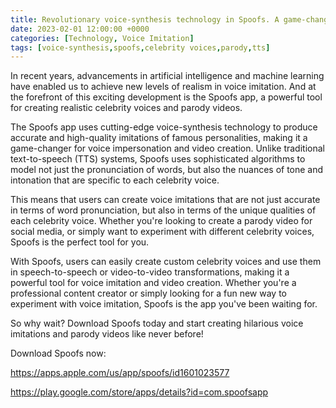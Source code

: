 ```yaml
---
title: Revolutionary voice-synthesis technology in Spoofs. A game-changer for voice imitation
date: 2023-02-01 12:00:00 +0000
categories: [Technology, Voice Imitation]
tags: [voice-synthesis,spoofs,celebrity voices,parody,tts]
---
```


In recent years, advancements in artificial intelligence and machine learning have enabled us to achieve new levels of realism in voice imitation. And at the forefront of this exciting development is the Spoofs app, a powerful tool for creating realistic celebrity voices and parody videos.

The Spoofs app uses cutting-edge voice-synthesis technology to produce accurate and high-quality imitations of famous personalities, making it a game-changer for voice impersonation and video creation. Unlike traditional text-to-speech (TTS) systems, Spoofs uses sophisticated algorithms to model not just the pronunciation of words, but also the nuances of tone and intonation that are specific to each celebrity voice.

This means that users can create voice imitations that are not just accurate in terms of word pronunciation, but also in terms of the unique qualities of each celebrity voice. Whether you're looking to create a parody video for social media, or simply want to experiment with different celebrity voices, Spoofs is the perfect tool for you.

With Spoofs, users can easily create custom celebrity voices and use them in speech-to-speech or video-to-video transformations, making it a powerful tool for voice imitation and video creation. Whether you're a professional content creator or simply looking for a fun new way to experiment with voice imitation, Spoofs is the app you've been waiting for.

So why wait? Download Spoofs today and start creating hilarious voice imitations and parody videos like never before!

Download Spoofs now:

https://apps.apple.com/us/app/spoofs/id1601023577

https://play.google.com/store/apps/details?id=com.spoofsapp
